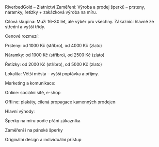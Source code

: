 RiverbedGold – Zlatnictví
Zaměření:
Výroba a prodej šperků – prsteny, náramky, řetízky + zakázková výroba na míru.

Cílová skupina:
Muži 16–30 let, ale výběr pro všechny. Zákazníci hlavně ze střední a vyšší třídy.

Cenové rozmezí:

Prsteny: od 1000 Kč (stříbro), od 4000 Kč (zlato)

Náramky: od 1000 Kč (stříbro), od 2500 Kč (zlato)

Řetízky: od 2000 Kč (stříbro), od 5000 Kč (zlato)

Lokalita:
Větší města – vyšší poptávka a příjmy.

Marketing a komunikace:

Online: sociální sítě, e-shop

Offline: plakáty, cílená propagace kamenných prodejen

Hlavní výhody:

Šperky na míru podle přání zákazníka

Zaměření i na pánské šperky

Originální design a individuální přístup
